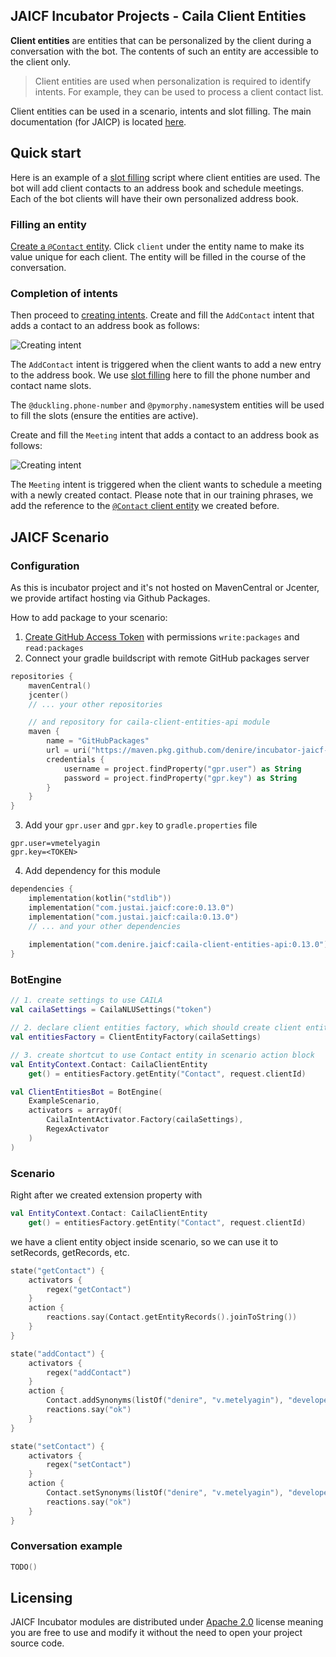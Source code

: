 ## JAICF Incubator Projects - **Caila Client Entities**

**Client entities** are entities that can be personalized by the client during a conversation with the bot. The contents
of such an entity are accessible to the client only.

> Client entities are used when personalization is required to identify intents. For example, they can be used to process a client contact list.

Client entities can be used in a scenario, intents and slot filling. The main documentation (for JAICP) is
located [here](https://help.just-ai.com/#/docs/en/NLU_core/client_entities/client_entities.md).

## Quick start

Here is an example of a
[slot filling](https://help.just-ai.com/#/docs/en/NLU_core/slot_filling) script where client entities are used. The bot
will add client contacts to an address book and schedule meetings. Each of the bot clients will have their own
personalized address book.

### Filling an entity

[Create a `@Contact` entity](https://help.just-ai.com/#/docs/en/platform_ux/nlu_core_caila/entities). Click `client`
under the entity name to make its value unique for each client. The entity will be filled in the course of the
conversation.

### Completion of intents

Then proceed to
[creating intents](https://help.just-ai.com/#/docs/en/platform_ux/nlu_core_caila/intents). Create and fill
the `AddContact` intent that adds a contact to an address book as follows:

![Creating intent](https://help.just-ai.com/docs/en/NLU_core/client_entities/client_entities_image/Screenshot_1.png)

The `AddContact` intent is triggered when the client wants to add a new entry to the address book. We use
[slot filling](https://help.just-ai.com/#/docs/en/NLU_core/slot_filling) here to fill the phone number and contact name
slots.

The `@duckling.phone-number` and `@pymorphy.name`system entities will be used to fill the slots (ensure the entities are
active).

Create and fill the `Meeting` intent that adds a contact to an address book as follows:

![Creating intent](https://help.just-ai.com/docs/en/NLU_core/client_entities/client_entities_image/Screenshot_2.png)

The `Meeting` intent is triggered when the client wants to schedule a meeting with a newly created contact. Please note
that in our training phrases, we add the reference to the
[`@Contact` client entity](#Filling-an-entity) we created before.

## JAICF Scenario

### Configuration

As this is incubator project and it's not hosted on MavenCentral or Jcenter, we provide artifact hosting via Github
Packages.

How to add package to your scenario:

1. [Create GitHub Access Token](https://docs.github.com/en/github/authenticating-to-github/creating-a-personal-access-token)
   with permissions `write:packages` and `read:packages`
2. Connect your gradle buildscript with remote GitHub packages server

```kotlin
repositories {
    mavenCentral()
    jcenter()
    // ... your other repositories

    // and repository for caila-client-entities-api module
    maven {
        name = "GitHubPackages"
        url = uri("https://maven.pkg.github.com/denire/incubator-jaicf-caila-client-entities")
        credentials {
            username = project.findProperty("gpr.user") as String
            password = project.findProperty("gpr.key") as String
        }
    }
}
```
3. Add your `gpr.user` and `gpr.key` to `gradle.properties` file
```
gpr.user=vmetelyagin
gpr.key=<TOKEN>
```
4. Add dependency for this module
```kotlin
dependencies {
    implementation(kotlin("stdlib"))
    implementation("com.justai.jaicf:core:0.13.0")
    implementation("com.justai.jaicf:caila:0.13.0")
    // ... and your other dependencies
    
    implementation("com.denire.jaicf:caila-client-entities-api:0.13.0")
}

```

### BotEngine

```kotlin
// 1. create settings to use CAILA
val cailaSettings = CailaNLUSettings("token")

// 2. declare client entities factory, which should create client entities objects
val entitiesFactory = ClientEntityFactory(cailaSettings)

// 3. create shortcut to use Contact entity in scenario action block
val EntityContext.Contact: CailaClientEntity
    get() = entitiesFactory.getEntity("Contact", request.clientId)

val ClientEntitiesBot = BotEngine(
    ExampleScenario,
    activators = arrayOf(
        CailaIntentActivator.Factory(cailaSettings),
        RegexActivator
    )
)
```

### Scenario

Right after we created extension property with

```kotlin
val EntityContext.Contact: CailaClientEntity
    get() = entitiesFactory.getEntity("Contact", request.clientId)
```

we have a client entity object inside scenario, so we can use it to setRecords, getRecords, etc.

```kotlin
state("getContact") {
    activators {
        regex("getContact")
    }
    action {
        reactions.say(Contact.getEntityRecords().joinToString())
    }
}

state("addContact") {
    activators {
        regex("addContact")
    }
    action {
        Contact.addSynonyms(listOf("denire", "v.metelyagin"), "developer")
        reactions.say("ok")
    }
}

state("setContact") {
    activators {
        regex("setContact")
    }
    action {
        Contact.setSynonyms(listOf("denire", "v.metelyagin"), "developer")
        reactions.say("ok")
    }
}
```

### Conversation example

```kotlin
TODO()
```


## Licensing

JAICF Incubator modules are distributed under [Apache 2.0](LICENSE) license meaning you are free to use and modify it without the need to open your project source code.
